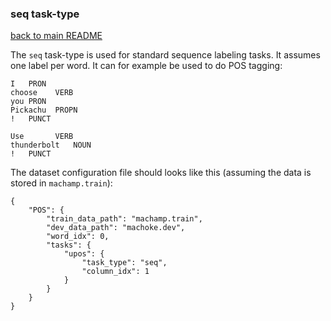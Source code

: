 ### seq task-type

[back to main README](../README.md)

The `seq` task-type is used for standard sequence labeling tasks. It assumes one
label per word. It can for example be used to do POS tagging:

```
I   PRON
choose    VERB
you PRON
Pickachu  PROPN
!   PUNCT

Use       VERB
thunderbolt   NOUN
!   PUNCT
```

The dataset configuration file should looks like this (assuming the data is stored in `machamp.train`):

```
{
    "POS": {
        "train_data_path": "machamp.train",
        "dev_data_path": "machoke.dev",
        "word_idx": 0,
        "tasks": {
            "upos": {
                "task_type": "seq",
                "column_idx": 1
            }
        }
    }
}
```


